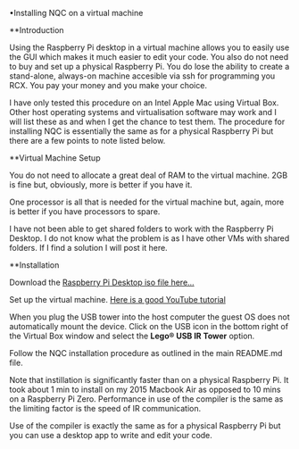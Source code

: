 •Installing NQC on a virtual machine

**Introduction

Using the Raspberry Pi desktop in a virtual machine allows you to easily use the GUI which makes it much easier to edit your code. You also do not need to buy and set up a physical Raspberry Pi. You do lose the ability to create a stand-alone, always-on machine accesible via ssh for programming you RCX. You pay your money and you make your choice.

I have only tested this procedure on an Intel Apple Mac using Virtual Box. Other host operating systems and virtualisation software may work and I will list these as and when I get the chance to test them. The procedure for installing NQC is essentially the same as for a physical Raspberry Pi but there are a few points to note listed below.

**Virtual Machine Setup

You do not need to allocate a great deal of RAM to the virtual machine. 2GB is fine but, obviously, more is better if you have it.

One processor is all that is needed for the virtual machine but, again, more is better if you have processors to spare.

I have not been able to get shared folders to work with the Raspberry Pi Desktop. I do not know what the problem is as I have other VMs with shared folders. If I find a solution I will post it here.

**Installation

Download the [Raspberry Pi Desktop iso file here...](https://www.raspberrypi.org/software/raspberry-pi-desktop/)

Set up the virtual machine. [Here is a good YouTube tutorial](https://www.youtube.com/watch?v=6xhbCIszykE)

When you plug the USB tower into the host computer the guest OS does not automatically mount the device. Click on the USB icon in the bottom right of the Virtual Box window and select the **Lego® USB IR Tower** option.

Follow the NQC installation procedure as outlined in the main README.md file.

Note that instillation is significantly faster than on a physical Raspberry Pi. It took about 1 min to install on my 2015 Macbook Air as opposed to 10 mins on a Raspberry Pi Zero. Performance in use of the compiler is the same as the limiting factor is the speed of IR communication.

Use of the compiler is exactly the same as for a physical Raspberry Pi but you can use a desktop app to write and edit your code.